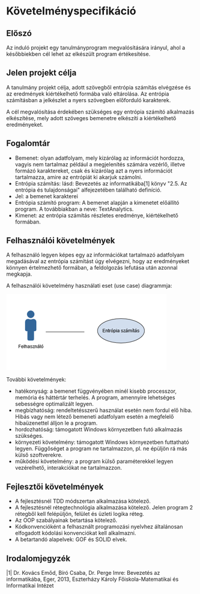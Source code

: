 # Követelményspecifikáció

## Előszó

Az induló projekt egy tanulmányprogram megvalósítására irányul, ahol a későbbiekben cél lehet az elkészült program értékesítése.

## Jelen projekt célja

A tanulmány projekt célja, adott szövegből entrópia számítás elvégzése és az eredmények kiértékelhető formába való eltárolása. Az entrópia számításban a jelkészlet a nyers szövegben előforduló karakterek.

A cél megvalósítása érdekében szükséges egy entrópia számító alkalmazás elkészítése, mely adott szöveges bemenetre elkészíti a kiértékelhető eredményeket.

## Fogalomtár

- Bemenet: olyan adatfolyam, mely kizárólag az információt hordozza, vagyis nem tartalmaz például a megjelenítés számára vezérlő, illetve formázó karaktereket, csak és kizárólag azt a nyers információt tartalmazza, amire az entrópiát ki akarjuk számolni.
- Entrópia számítás: lásd: Bevezetés az informatikába[1] könyv "2.5. Az entrópia és tulajdonságai" alfejezetében található definíció.
- Jel: a bemenet karakterei
- Entrópia számító program: A bemenet alapján a kimenetet előállító program. A továbbiakban a neve: TextAnalytics.
- Kimenet: az entrópia számítás részletes eredménye, kiértékelhető formában.

## Felhasználói követelmények

A felhasználó legyen képes egy az információkat tartalmazó adatfolyam megadásával az entrópia számítást úgy elvégezni, hogy az eredményeket könnyen értelmezhető formában, a feldolgozás lefutása után azonnal megkapja.

A felhasználói követelmény használati eset (use case) diagrammja:

![Térkép](useCase0.png)

További követelmények:
- hatékonyság: a bemenet függvényében minél kisebb processzor, memória és háttértár terhelés. A program, amennyire lehetséges sebességre optimalizált legyen.
- megbízhatóság: rendeltetésszerű használat esetén nem fordul elő hiba. Hibás vagy nem létező bemeneti adatfolyam esetén a megfelelő hibaüzenettel álljon le a program.
- hordozhatóság: támogatott Windows környezetben futó alkalmazás szükséges.
- környezeti követelmény: támogatott Windows környezetben futtatható legyen. Függőséget a program ne tartalmazzon, pl. ne épüljön rá más külső szoftverekre.
- működési követelmény: a program külső paraméterekkel legyen vezérelhető, interakciókat ne tartalmazzon.

## Fejlesztői követelmények

- A fejlesztésnél TDD módszertan alkalmazása kötelező.
- A fejlesztésnél rétegtechnológia alkalmazása kötelező. Jelen program 2 rétegből kell felépüljön, felület és üzleti logika réteg.
- Az OOP szabályainak betartása kötelező.
- Kódkonvencióként a felhasznált programozási nyelvhez általánosan elfogadott kódolási konvenciókat kell alkalmazni.
- A betartandó alapelvek: GOF és SOLID elvek.

## Irodalomjegyzék
|1| Dr. Kovács Emőd, Bíró Csaba, Dr. Perge Imre: Bevezetés az informatikába, Eger, 2013, Eszterházy Károly Főiskola-Matematikai és Informatikai Intézet